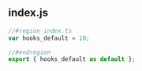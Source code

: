 ## index.js

```js
//#region index.ts
var hooks_default = 10;

//#endregion
export { hooks_default as default };
```